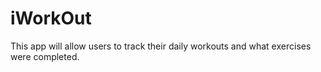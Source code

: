 # iWorkOut
This app will allow users to track their daily workouts and what exercises were completed.
